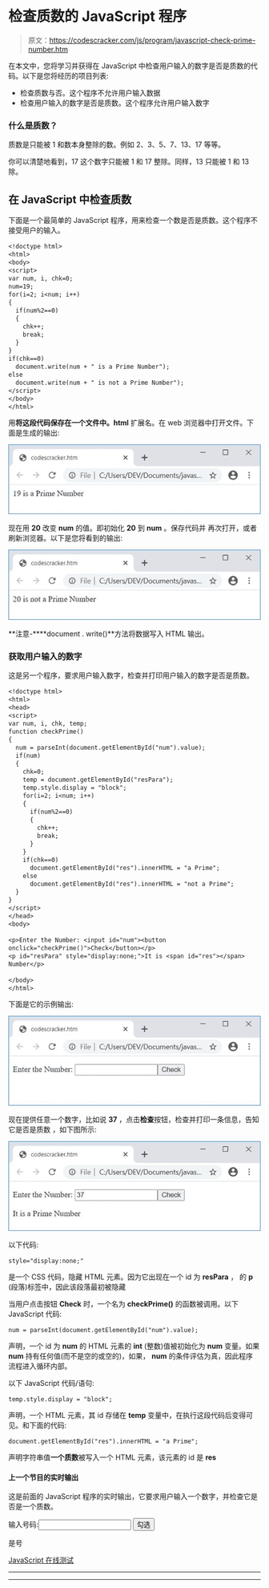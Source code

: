 # 检查质数的 JavaScript 程序

> 原文：<https://codescracker.com/js/program/javascript-check-prime-number.htm>

在本文中，您将学习并获得在 JavaScript 中检查用户输入的数字是否是质数的代码。以下是您将经历的项目列表:

*   检查质数与否。这个程序不允许用户输入数据
*   检查用户输入的数字是否是质数。这个程序允许用户输入数字

### 什么是质数？

质数是只能被 1 和数本身整除的数。例如 2、3、5、7、13、17 等等。

你可以清楚地看到，17 这个数字只能被 1 和 17 整除。同样，13 只能被 1 和 13 除。

## 在 JavaScript 中检查质数

下面是一个最简单的 JavaScript 程序，用来检查一个数是否是质数。这个程序不接受用户的输入。

```
<!doctype html>
<html>
<body>
<script>
var num, i, chk=0;
num=19;
for(i=2; i<num; i++)
{
  if(num%2==0)
  {
    chk++;
    break;
  }
}
if(chk==0)
  document.write(num + " is a Prime Number");
else
  document.write(num + " is not a Prime Number");
</script>
</body>
</html>
```

用**将这段代码保存在一个文件中。html** 扩展名。在 web 浏览器中打开文件。下面是生成的输出:

![javascript check prime number](img/c9076a1a44947739514a68222cb192d1.png)

现在用 **20** 改变 **num** 的值。即初始化 **20** 到 **num** 。保存代码并 再次打开，或者刷新浏览器。以下是您将看到的输出:

![check prime number javascript](img/cd1183c6ec82f52fdacd83631747885c.png)

**注意-****document . write()**方法将数据写入 HTML 输出。

### 获取用户输入的数字

这是另一个程序，要求用户输入数字，检查并打印用户输入的数字是否是质数。

```
<!doctype html>
<html>
<head>
<script>
var num, i, chk, temp;
function checkPrime()
{
  num = parseInt(document.getElementById("num").value);
  if(num)
  {
    chk=0;
    temp = document.getElementById("resPara");
    temp.style.display = "block";
    for(i=2; i<num; i++)
    {
      if(num%2==0)
      {
        chk++;
        break;
      }
    }
    if(chk==0)
      document.getElementById("res").innerHTML = "a Prime";
    else
      document.getElementById("res").innerHTML = "not a Prime";
  }
}
</script>
</head>
<body>

<p>Enter the Number: <input id="num"><button onclick="checkPrime()">Check</button></p>
<p id="resPara" style="display:none;">It is <span id="res"></span> Number</p>

</body>
</html>
```

下面是它的示例输出:

![check prime number with user input javascript](img/ac89873eb86fedac93979e0c7c861019.png)

现在提供任意一个数字，比如说 **37** ，点击**检查**按钮，检查并打印一条信息，告知它是否是质数 ，如下图所示:

![check prime number or not javascript](img/8517f6772b4b1bdc01d438a4ff3fbbe7.png)

以下代码:

```
style="display:none;"
```

是一个 CSS 代码，隐藏 HTML 元素。因为它出现在一个 id 为 **resPara** ， 的 **p** (段落)标签中，因此该段落最初被隐藏

当用户点击按钮 **Check** 时，一个名为 **checkPrime()** 的函数被调用。以下 JavaScript 代码:

```
num = parseInt(document.getElementById("num").value);
```

声明，一个 id 为 **num** 的 HTML 元素的 **int** (整数)值被初始化为 **num** 变量。如果 **num** 持有任何值(而不是空的或空的)，如果， **num** 的条件评估为真，因此程序 流程进入循环内部。

以下 JavaScript 代码/语句:

```
temp.style.display = "block";
```

声明，一个 HTML 元素，其 id 存储在 **temp** 变量中，在执行这段代码后变得可见。和下面的代码:

```
document.getElementById("res").innerHTML = "a Prime";
```

声明字符串值**一个质数**被写入一个 HTML 元素，该元素的 id 是 **res**

#### 上一个节目的实时输出

这是前面的 JavaScript 程序的实时输出，它要求用户输入一个数字，并检查它是否是一个质数。

输入号码:<input id="num"> <button onclick="checkPrime()">勾选</button>

是号

[JavaScript 在线测试](/exam/showtest.php?subid=6)

* * *

* * *